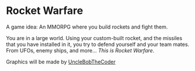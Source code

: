 # Rocket Warfare
A game idea: An MMORPG where you build rockets and fight them.

You are in a large world. Using your custom-built rocket, and the missiles that you have installed in it, you try to defend yourself and your team mates.
From UFOs, enemy ships, and more... *This is Rocket Warfare*.

Graphics will be made by [UncleBobTheCoder](https://github.com/UncleBobTheCoder)
